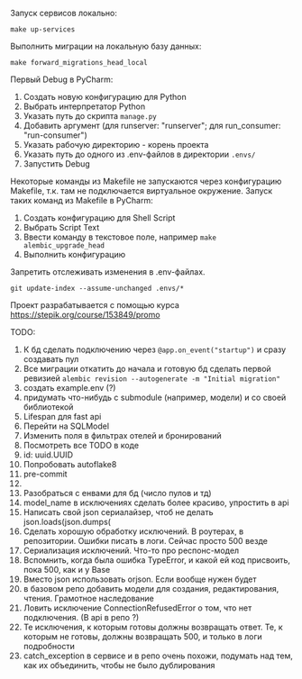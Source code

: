 Запуск сервисов локально:

`make up-services`

Выполнить миграции на локальную базу данных:

`make forward_migrations_head_local`

Первый Debug в PyCharm:
1. Создать новую конфигурацию для Python
2. Выбрать интерпретатор Python
3. Указать путь до скрипта `manage.py`
4. Добавить аргумент (для runserver: "runserver"; для run_consumer: "run-consumer")
5. Указать рабочую директорию - корень проекта
6. Указать путь до одного из .env-файлов в директории `.envs/`
7. Запустить Debug

Некоторые команды из Makefile не запускаются через конфигурацию Makefile, т.к. там не подключается виртуальное окружение.
Запуск таких команд из Makefile в PyCharm:
1. Создать конфигурацию для Shell Script
2. Выбрать Script Text
3. Ввести команду в текстовое поле, например `make alembic_upgrade_head`
4. Выполнить конфигурацию

Запретить отслеживать изменения в .env-файлах. 

`git update-index --assume-unchanged .envs/*`

Проект разрабатывается с помощью курса https://stepik.org/course/153849/promo

TODO:
1) К бд сделать подключению через `@app.on_event("startup")` и сразу создавать пул
2) Все миграции откатить до начала и готовую бд сделать первой ревизией
`alembic revision --autogenerate -m "Initial migration"`
3) создать example.env (?)
4) придумать что-нибудь с submodule (например, модели) и со своей библиотекой
5) Lifespan для fast api
6) Перейти на SQLModel
7) Изменить поля в фильтрах отелей и бронирований
8) Посмотреть все TODO в коде
9) id: uuid.UUID
10) Попробовать autoflake8
11) pre-commit
12) 
13) Разобраться с енвами для бд (число пулов и тд)
14) model_name в исключениях сделать более красиво, упростить в api
15) Написать свой json сериалайзер, чтоб не делать json.loads(json.dumps(
16) Сделать хорошую обработку исключений. В роутерах, в репозитории. Ошибки писать в логи. Сейчас просто 500 везде
17) Сериализация исключений. Что-то про респонс-модел
18) Вспомнить, когда была ошибка TypeError, и какой ей код присвоить, пока 500, как и у Base
19) Вместо json использовать orjson. Если вообще нужен будет
21) в базовом репо добавить модели для создания, редактирования, чтения. Грамотное наследование
22) Ловить исключение ConnectionRefusedError о том, что нет подключения. (В api в репо ?)
23) Те исключения, к которым готовы должны возвращать ответ. Те, к которым не готовы, должны возвращать 500, и только в логи подробности
24) catch_exception в сервисе и в репо очень похожи, подумать над тем, как их объединить, чтобы не было дублирования